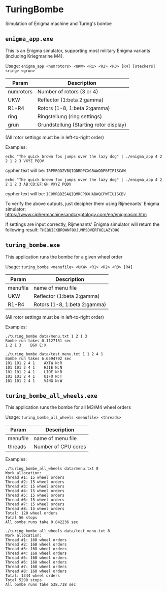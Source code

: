 # TuringBombe
Simulation of Enigma machine and Turing's bombe

## `enigma_app.exe`

This is an Enigma simulator, supporting most military Enigma variants (including Kriegmarine M4).

Usage: `enigma_app <numrotors> <UKW> <R1> <R2> <R3> [R4] [steckers] <ring> <grun>`

| Param    | Description |
|----------|------------------|
|numrotors | Number of rotors (3 or 4)  |
|UKW       | Reflector (1:beta 2:gamma) |
|R1-R4     | Rotors (1-8, 1:beta 2:gamma) |
|ring      | Ringstellung (ring settings) |
|grun      | Grundstellung (Starting rotor display) |

(All rotor settings must be in left-to-right order)

Examples:
```dos
echo "The quick brown fox jumps over the lazy dog" | ./enigma_app 4 2 2 1 2 3 VXYZ PQDV
```
cypher text will be: `IRPMRQDZVBQIQDRDPCXGBAWODPBFIPISCAW`

```dos
echo "The quick brown fox jumps over the lazy dog" | ./enigma_app 4 2 2 1 2 3 AB:CD:EF:GH VXYZ PQDV
```
cypher text will be: `ICOMRQDZSAQIQMRCPDXHABWQCPWFIUISCBV`

To verify the above outputs, just decipher them using Rijmenants' Enigma simulator:
https://www.ciphermachinesandcryptology.com/en/enigmasim.htm

If settings are input correctly, Rijmenants' Enigma simulator will return the following result:
`THEQUICKBROWNFOXJUMPSOVERTHELAZYDOG`

## `turing_bombe.exe`

This application runs the bombe for a given wheel order

Usage: `turing_bombe <menufile> <UKW> <R1> <R2> <R3> [R4]`

| Param    | Description |
|----------|------------------|
|menufile  | name of menu file |
|UKW       | Reflector (1:beta 2:gamma) |
|R1-R4     | Rotors (1-8, 1:beta 2:gamma) |

(All rotor settings must be in left-to-right order)

Examples:

```dos
./turing_bombe data/menu.txt 1 2 1 3
Bombe run takes 0.1127151 sec
1 2 1 3    BGX E:X
```

```dos
./turing_bombe data/test_menu.txt 1 1 2 4 1
Bombe run takes 6.6594702 sec
101 101 2 4 1    AXTW N:R
101 101 2 4 1    HJIE N:N
101 101 2 4 1    LIOE N:B
101 101 2 4 1    UIFO N:T
101 101 2 4 1    VJNG N:W
```

## `turing_bombe_all_wheels.exe`

This application runs the bombe for all M3/M4 wheel orders

Usage: `turing_bombe_all_wheels <menufile> <threads>`

| Param    | Description |
|----------|------------------|
|menufile  | name of menu file |
|threads   | Number of CPU cores |

Examples:

```dos
./turing_bombe_all_wheels data/menu.txt 8
Work allocation:
Thread #1: 15 wheel orders
Thread #2: 15 wheel orders
Thread #3: 15 wheel orders
Thread #4: 15 wheel orders
Thread #5: 15 wheel orders
Thread #6: 15 wheel orders
Thread #7: 15 wheel orders
Thread #8: 15 wheel orders
Total: 120 wheel orders
Total 56 stops
All bombe runs take 0.842236 sec
```

```dos
./turing_bombe_all_wheels data/test_menu.txt 8
Work allocation:
Thread #1: 168 wheel orders
Thread #2: 168 wheel orders
Thread #3: 168 wheel orders
Thread #4: 168 wheel orders
Thread #5: 168 wheel orders
Thread #6: 168 wheel orders
Thread #7: 168 wheel orders
Thread #8: 168 wheel orders
Total: 1344 wheel orders
Total 5298 stops
All bombe runs take 538.718 sec
```
